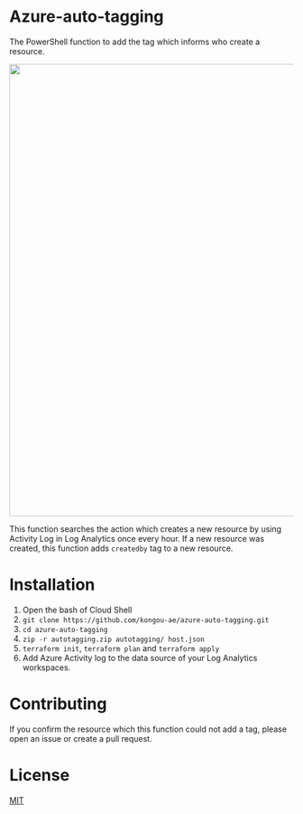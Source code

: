 # Azure-auto-tagging

The PowerShell function to add the tag which informs who create a resource.

<img src="https://user-images.githubusercontent.com/3410186/51788139-04d3c100-21be-11e9-9fda-04dd3d341b86.PNG" width="800">

This function searches the action which creates a new resource by using Activity Log in Log Analytics once every hour. If a new resource was created, this function adds `createdby` tag to a new resource.

# Installation

1. Open the bash of Cloud Shell
1. `git clone https://github.com/kongou-ae/azure-auto-tagging.git`
1. `cd azure-auto-tagging`
1. `zip -r autotagging.zip autotagging/ host.json`
1. `terraform init`, `terraform plan` and `terraform apply`
1. Add Azure Activity log to the data source of your Log Analytics workspaces.

# Contributing
If you confirm the resource which this function could not add a tag, please open an issue or create a pull request.

# License
[MIT](https://choosealicense.com/licenses/mit/)
